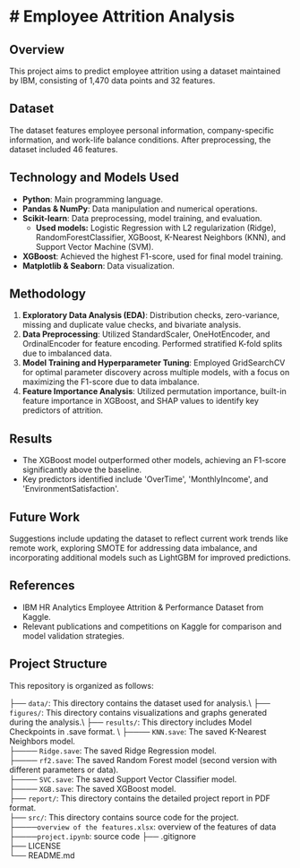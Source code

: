 # # Employee Attrition Analysis

## Overview
This project aims to predict employee attrition using a dataset maintained by IBM, consisting of 1,470 data points and 32 features. 

## Dataset
The dataset features employee personal information, company-specific information, and work-life balance conditions. After preprocessing, the dataset included 46 features.

## Technology and Models Used
- **Python**: Main programming language.
- **Pandas & NumPy**: Data manipulation and numerical operations.
- **Scikit-learn**: Data preprocessing, model training, and evaluation.
  - **Used models:** Logistic Regression with L2 regularization (Ridge), RandomForestClassifier, XGBoost, K-Nearest Neighbors (KNN), and Support Vector Machine (SVM).
- **XGBoost**: Achieved the highest F1-score, used for final model training.
- **Matplotlib & Seaborn**: Data visualization.

## Methodology
1. **Exploratory Data Analysis (EDA)**: Distribution checks, zero-variance, missing and duplicate value checks, and bivariate analysis.
2. **Data Preprocessing**: Utilized StandardScaler, OneHotEncoder, and OrdinalEncoder for feature encoding. Performed stratified K-fold splits due to imbalanced data.
3. **Model Training and Hyperparameter Tuning**: Employed GridSearchCV for optimal parameter discovery across multiple models, with a focus on maximizing the F1-score due to data imbalance.
4. **Feature Importance Analysis**: Utilized permutation importance, built-in feature importance in XGBoost, and SHAP values to identify key predictors of attrition.

## Results
- The XGBoost model outperformed other models, achieving an F1-score significantly above the baseline.
- Key predictors identified include 'OverTime', 'MonthlyIncome', and 'EnvironmentSatisfaction'.

## Future Work
Suggestions include updating the dataset to reflect current work trends like remote work, exploring SMOTE for addressing data imbalance, and incorporating additional models such as LightGBM for improved predictions.

## References
- IBM HR Analytics Employee Attrition & Performance Dataset from Kaggle.
- Relevant publications and competitions on Kaggle for comparison and model validation strategies.


## Project Structure

This repository is organized as follows:

├── `data/`: This directory contains the dataset used for analysis.\ 
├── `figures/`: This directory contains visualizations and graphs generated during the analysis.\ 
├── `results/`: This directory includes Model Checkpoints in .save format. \ 
├──── `KNN.save`: The saved K-Nearest Neighbors model.\
├──── `Ridge.save`: The saved Ridge Regression model.\
├──── `rf2.save`: The saved Random Forest model (second version with different parameters or data).\
├──── `SVC.save`: The saved Support Vector Classifier model.\
├──── `XGB.save`: The saved XGBoost model.\
├── `report/`: This directory contains the detailed project report in PDF format.\
├── `src/`: This directory contains source code for the project.\
├────`overview of the features.xlsx`: overview of the features of data
├────`project.ipynb`: source code
├── .gitignore\
├── LICENSE\
└── README.md